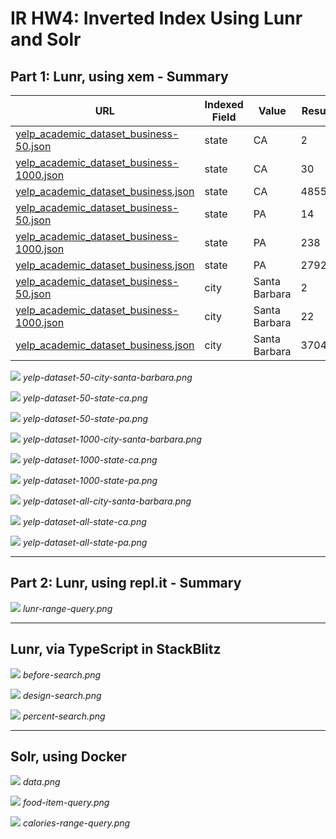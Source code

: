 # IR HW4: Inverted Index Using Lunr and Solr

## Part 1: Lunr, using xem - Summary

| URL                                                                                                                                                                            | Indexed Field | Value         | Result |
|--------------------------------------------------------------------------------------------------------------------------------------------------------------------------------|---------------|---------------|--------|
| [yelp_academic_dataset_business-50.json](https://bytes.usc.edu/cs572/s23-sear-chhh/hw/HW4/data/yelp_academic_dataset_business.json/yelp_academic_dataset_business-50.json)     | state         | CA            | 2      |
| [yelp_academic_dataset_business-1000.json](https://bytes.usc.edu/cs572/s23-sear-chhh/hw/HW4/data/yelp_academic_dataset_business.json/yelp_academic_dataset_business-1000.json) | state         | CA            | 30     |
| [yelp_academic_dataset_business.json](https://bytes.usc.edu/cs572/s23-sear-chhh/hw/HW4/data/yelp_academic_dataset_business.json/yelp_academic_dataset_business.json)           | state         | CA            | 4855   |
| [yelp_academic_dataset_business-50.json](https://bytes.usc.edu/cs572/s23-sear-chhh/hw/HW4/data/yelp_academic_dataset_business.json/yelp_academic_dataset_business-50.json)     | state         | PA            | 14     |
| [yelp_academic_dataset_business-1000.json](https://bytes.usc.edu/cs572/s23-sear-chhh/hw/HW4/data/yelp_academic_dataset_business.json/yelp_academic_dataset_business-1000.json) | state         | PA            | 238    |
| [yelp_academic_dataset_business.json](https://bytes.usc.edu/cs572/s23-sear-chhh/hw/HW4/data/yelp_academic_dataset_business.json/yelp_academic_dataset_business.json)           | state         | PA            | 27922  |
| [yelp_academic_dataset_business-50.json](https://bytes.usc.edu/cs572/s23-sear-chhh/hw/HW4/data/yelp_academic_dataset_business.json/yelp_academic_dataset_business-50.json)     | city          | Santa Barbara | 2      |
| [yelp_academic_dataset_business-1000.json](https://bytes.usc.edu/cs572/s23-sear-chhh/hw/HW4/data/yelp_academic_dataset_business.json/yelp_academic_dataset_business-1000.json) | city          | Santa Barbara | 22     |
| [yelp_academic_dataset_business.json](https://bytes.usc.edu/cs572/s23-sear-chhh/hw/HW4/data/yelp_academic_dataset_business.json/yelp_academic_dataset_business.json)           | city          | Santa Barbara | 3704   |

![](part-1/yelp-dataset-50-city-santa-barbara.png)
*yelp-dataset-50-city-santa-barbara.png*

![](part-1/yelp-dataset-50-state-ca.png)
*yelp-dataset-50-state-ca.png*

![](part-1/yelp-dataset-50-state-pa.png)
*yelp-dataset-50-state-pa.png*

![](part-1/yelp-dataset-1000-city-santa-barbara.png)
*yelp-dataset-1000-city-santa-barbara.png*

![](part-1/yelp-dataset-1000-state-ca.png)
*yelp-dataset-1000-state-ca.png*

![](part-1/yelp-dataset-1000-state-pa.png)
*yelp-dataset-1000-state-pa.png*

![](part-1/yelp-dataset-all-city-santa-barbara.png)
*yelp-dataset-all-city-santa-barbara.png*

![](part-1/yelp-dataset-all-state-ca.png)
*yelp-dataset-all-state-ca.png*

![](part-1/yelp-dataset-all-state-pa.png)
*yelp-dataset-all-state-pa.png*

---

## Part 2: Lunr, using repl.it - Summary

![](part-2/range-query.png)
*lunr-range-query.png*

---

## Lunr, via TypeScript in StackBlitz

![](part-3/before-search.png)
*before-search.png*

![](part-3/design-search.png)
*design-search.png*

![](part-3/percent-search.png)
*percent-search.png*

---

## Solr, using Docker

![](part-4/data.png)
*data.png*

![](part-4/food-item-query.png)
*food-item-query.png*

![](part-4/calories-range-query.png)
*calories-range-query.png*